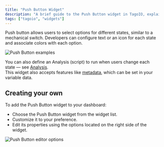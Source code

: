 ```yaml
---
title: "Push Button Widget"
description: "A brief guide to the Push Button widget in TagoIO, explaining its purpose, configurable features (states, icons/text, colors), and how to add and customize it on your dashboard."
tags: ["tagoio", "widgets"]
---
```


Push button allows users to select options for different states, similar to a mechanical switch. Developers can configure text or an icon for each state and associate colors with each option.

![Push Button examples](/docs_imagem/tagoio/push-button-widget-2.png)

You can also define an Analysis (script) to run when users change each state — see [Analysis](../analysis/analysis-overview).  
This widget also accepts features like [metadata](../data-management/metadata), which can be set in your variable data.

## Creating your own

To add the Push Button widget to your dashboard:
- Choose the Push Button widget from the widget list.
- Customize it to your preference.
- Edit its properties using the options located on the right side of the widget.

![Push Button editor options](/docs_imagem/tagoio/push-button-widget-2.png)